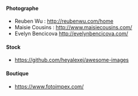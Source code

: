 #### Photographe
- Reuben Wu : http://reubenwu.com/home
- Maisie Cousins : http://www.maisiecousins.com/
- Evelyn Bencicova http://evelynbencicova.com/

#### Stock
- https://github.com/heyalexej/awesome-images

#### Boutique
- https://www.fotoimpex.com/
